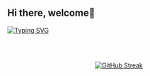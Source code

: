 ## Hi there, welcome👋

<!--
**Welcome, i'm Nicolle, nice to meet u!

- 🔭 I’m currently working on back-end
- 🌱 I’m currently learning : Java
- 📫 How to reach me: (41) 99774-4814
-->
<!--<img width=100% bottom=50px src="https://github.com/carolbarbosa101/carolbarbosa101/assets/44561610/33bdfb39-ffe2-4133-8716-8da8c8587e3b"/>
<br>
<br> -->

[![Typing SVG](https://readme-typing-svg.herokuapp.com?font=Fira+Code&weight=300&size=50&duration=4000&pause=1000&color=FF0000&center=true&vCenter=true&random=false&width=1000&lines=Hello%2C+my+name+is+Nicolle;I'm+18+years+old;I'm+a+Software+Developer;I'm+from+Brazil;welcome%3A)](https://git.io/typing-svg)

<br>
<br>

<div align="center">
  
[![GitHub Streak](https://github-readme-streak-stats.herokuapp.com?user=Nickyzz1&theme=dark&locale=pt_BR&date_format=n%2Fj%5B%2FY%5D&card_width=900&ring=FF0000&fire=FF0000&currStreakLabel=FF0000)](https://git.io/streak-stats)
                                         
</div>
